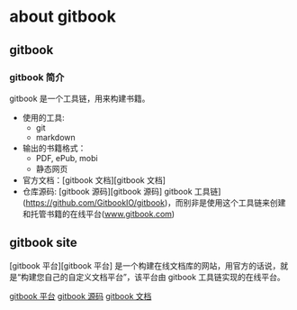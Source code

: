 # about gitbook
##  gitbook
### gitbook 简介
gitbook 是一个工具链，用来构建书籍。  
* 使用的工具:
    * git
    * markdown
* 输出的书籍格式：
    *  PDF, ePub, mobi
    * 静态网页
* 官方文档：[gitbook 文档][gitbook 文档]
* 仓库源码: [gitbook 源码][gitbook 源码]
gitbook 工具链](https://github.com/GitbookIO/gitbook)，而别非是使用这个工具链来创建和托管书籍的在线平台(www.gitbook.com)
## gitbook site
[gitbook 平台][gitbook 平台] 是一个构建在线文档库的网站，用官方的话说，就是“构建您自己的自定义文档平台”，该平台由 gitbook 工具链实现的在线平台。


[gitbook 平台](https://www.gitbook.com/)
[gitbook 源码](https://github.com/GitbookIO/gitbook)
[gitbook 文档](https://chrisniael.gitbooks.io/gitbook-documentation/content/)

